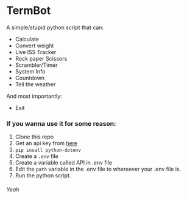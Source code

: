 # TermBot

A simple/stupid python script that can:

- Calculate
- Convert weight
- Live ISS Tracker
- Rock paper Scissors
- Scrambler/Timer
- System Info
- Countdown
- Tell the weather

And most importantly:

- Exit

### If you wanna use it for some reason:

1. Clone this repo
2. Get an api key from [here](https://openweathermap.org/api)
3. `pip insall python-dotenv`
4. Create a `.env` file
5. Create a variable called API in .env file
6. Edit the `path` variable in the .env file to whereever your .env file is.
7. Run the python script.

###### Yeah
